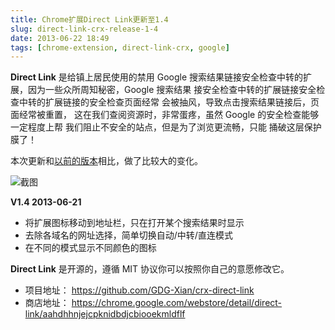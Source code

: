 ```yaml
---
title: Chrome扩展Direct Link更新至1.4
slug: direct-link-crx-release-1-4
date: 2013-06-22 18:49
tags: [chrome-extension, direct-link-crx, google]
---
```


**Direct Link** 是给镇上居民使用的禁用 Google 搜索结果链接安全检查中转的扩展，因为一些众所周知秘密，Google 搜索结果
接安全检查中转的扩展链接安全检查中转的扩展链接的安全检查页面经常 会被抽风，导致点击搜索结果链接后，页面经常被重置，
这在我们查阅资源时，非常蛋疼，虽然 Google 的安全检查能够一定程度上帮 我们阻止不安全的站点，但是为了浏览更流畅，只能
捅破这层保护膜了！

本次更新和[以前的版本][1]相比，做了比较大的变化。

![截图](http://pic.yupoo.com/greatghoul_v/CXiPIrlR/Fia67.png)

**V1.4 2013-06-21**

 - 将扩展图标移动到地址栏，只在打开某个搜索结果时显示
 - 去除各域名的网址选择，简单切换自动/中转/直连模式
 - 在不同的模式显示不同颜色的图标

**Direct Link** 是开源的，遵循 MIT 协议你可以按照你自己的意愿修改它。

 - 项目地址： <https://github.com/GDG-Xian/crx-direct-link>
 - 商店地址： <https://chrome.google.com/webstore/detail/direct-link/aahdhhnjejcpknidbdjcbiooekmldflf>

[1]: http://www.g2w.me/tag/direct-link-crx/

